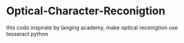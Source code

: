 # Optical-Character-Reconigtion
this codo inspirate by langing academy, make optical reconigtion use tesseract python
